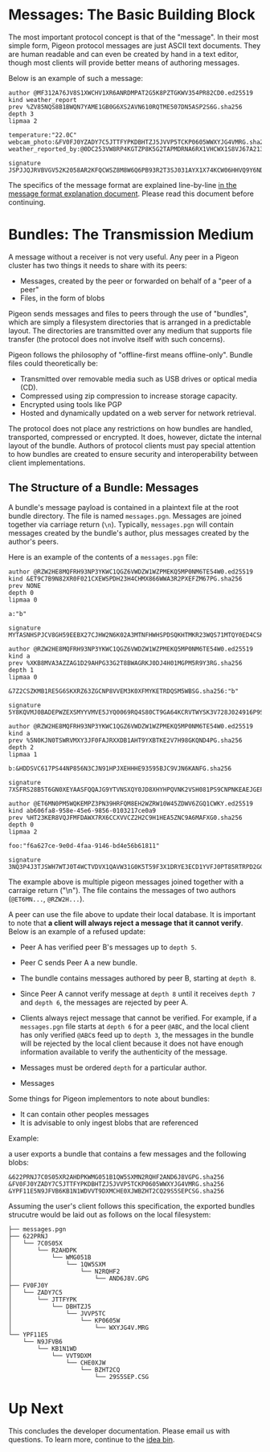 # Messages: The Basic Building Block

The most important protocol concept is that of the "message".
In their most simple form, Pigeon protocol messages are just ASCII text documents. They are human readable and can even be created by hand in a text editor, though most clients will provide better means of authoring messages.

Below is an example of such a message:

```
author @MF312A76JV8S1XWCHV1XR6ANRDMPAT2G5K8PZTGKWV354PR82CD0.ed25519
kind weather_report
prev %ZV85NQS8B1BWQN7YAME1GB0G6XS2AVN610RQTME507DN5ASP2S6G.sha256
depth 3
lipmaa 2

temperature:"22.0C"
webcam_photo:&FV0FJ0YZADY7C5JTTFYPKDBHTZJ5JVVP5TCKP0605WWXYJG4VMRG.sha256
weather_reported_by:@0DC253VW8RP4KGTZP8K5G2TAPMDRNA6RX1VHCWX1S8VJ67A213FM.ed25519

signature JSPJJQJRVBVGV52K2058AR2KFQCWSZ8M8W6Q6PB93R2T3SJ031AYX1X74KCW06HHVQ9Y6NDATGE6NH3W59QY35M58YDQC5WEA1ASW08.sig.ed25519
```

The specifics of the message format are explained line-by-line [in the message format explanation document](message_format.md).
Please read this document before continuing.

# Bundles: The Transmission Medium

A message without a receiver is not very useful. Any peer in a Pigeon cluster has two things it needs to share with its peers:

 * Messages, created by the peer or forwarded on behalf of a "peer of a peer"
 * Files, in the form of blobs

Pigeon sends messages and files to peers through the use of "bundles", which are simply a filesystem directories that is arranged in a predictable layout. The directories are transmitted over any medium that supports file transfer (the protocol does not involve itself with such concerns).

Pigeon follows the philosophy of "offline-first means offline-only". Bundle files could theoretically be:

 * Transmitted over removable media such as USB drives or optical media (CD).
 * Compressed using zip compression to increase storage capacity.
 * Encrypted using tools like PGP
 * Hosted and dynamically updated on a web server for network retrieval.

The protocol does not place any restrictions on how bundles are handled, transported, compressed or encrypted. It does, however, dictate the internal layout of the bundle. Authors of protocol clients must pay special attention to how bundles are created to ensure security and interoperability between client implementations.

## The Structure of a Bundle: Messages

A bundle's message payload is contained in a plaintext file at the root bundle directory. The file is named `messages.pgn`. Messages are joined together via carriage return (`\n`). Typically, `messages.pgn` will contain messages created by the bundle's author, plus messages created by the author's peers.

Here is an example of  the contents of a `messages.pgn` file:

```
author @RZW2HE8MQFRH93NP3YKWC1QGZ6VWDZW1WZPMEKQ5MP0NM6TE54W0.ed25519
kind &ET9C7B9N82XR0F021CXEWSPDH23H4CHMX866WWA3R2PXEFZM67PG.sha256
prev NONE
depth 0
lipmaa 0

a:"b"

signature MYTASNHSPJCV8GH59EEBX27CJHW2N6K02A3MTNFHWHSPDSQKHTMKR23WQS71MTQY0ED4CSK88XNJJ8PV5W9F1BREDR0NZ2CMMRRFT20.sig.ed25519

author @RZW2HE8MQFRH93NP3YKWC1QGZ6VWDZW1WZPMEKQ5MP0NM6TE54W0.ed25519
kind a
prev %XKB8MVA3AZZAG1D29AHPG33G2T8BWAGRKJ0DJ4H01MGPM5R9Y3RG.sha256
depth 1
lipmaa 0

&7Z2CSZKMB1RE5G6SKXRZ63ZGCNP8VVEM3K0XFMYKETRDQSM5WBSG.sha256:"b"

signature 5Y8KQVMJ0BADEPWZEXSMYYVMVE5JYQ0069RQ4S80CT9GA64KCRVTWYSK3V728J024916P9SVZ62W9HVZ189C6PANHWD23T07C779P2R.sig.ed25519

author @RZW2HE8MQFRH93NP3YKWC1QGZ6VWDZW1WZPMEKQ5MP0NM6TE54W0.ed25519
kind a
prev %5N0KJN0TSWRVMXY3JF0FAJRXXDB1AHT9YXBTKE2V7H98GKQND4PG.sha256
depth 2
lipmaa 1

b:&HDDSVC617PS44NP856N3CJN91HPJXEHHHE93595BJC9VJN6KANFG.sha256

signature 7XSFRS28B5T6GN0XEYAASFQQAJG9YTVNSXQY0JD8XHYHPQVNK2VSH081PS9CNPNKEAEJGEPXZR6GSZ21SV1HTKQ7R3SZ49P8PHRER18.sig.ed25519

author @ET6MN0PM5WQKEMPZ3PN39HRFQM8EH2WZRW10W45ZDWV6ZGQ1CWKY.ed25519
kind ab606fa8-958e-45e6-9856-0103217ce0a9
prev %HT23KER8VQJFMFDAWX7RX6CCXVVCZ2H2C9H1HEA5ZNC9A6MAFXG0.sha256
depth 0
lipmaa 2

foo:"f6a627ce-9e0d-4faa-9146-bd4e56b61811"

signature 3NQ3P4J3TJSWH7WTJ0T4WCTVDVX1QAVW31G0K5T59F3X1DRYE3ECD1YVFJ0PT85RTRPD2GG8H091F8TG2A7CV36J8N5Y69RYGTQJE08.sig.ed25519

```

The example above is multiple pigeon messages joined together with a carraige return ("\n").
The file contains the messages of two authors (`@ET6MN...`, `@RZW2H...`).

A peer can use the file above to update their local database. It is important to note that **a client will always reject a message that it cannot verify**. Below is an example of a refused update:

 * Peer A has verified peer B's messages up to `depth 5`.
 * Peer C sends Peer A a new bundle.
 * The bundle contains messages authored by peer B, starting at `depth 8`.
 * Since Peer A cannot verify message at `depth 8` until it receives `depth 7` and `depth 6`, the messages are rejected by peer A.

 * Clients always reject message that cannot be verified. For example, if a `messages.pgn` file starts at `depth 6` for a peer `@ABC`, and the local client has only verified `@ABC`s feed up to `depth 3`, the messages in the bundle will be rejected by the local client because it does not have enough information available to verify the authenticity of the message.
 * Messages must be ordered `depth` for a particular author.
 * Messages

Some things for Pigeon implementors to note about bundles:

 * It can contain other peoples messages
 * It is advisable to only ingest blobs that are referenced

Example:

a user exports a bundle that contains a few messages and the following blobs:

```
&622PRNJ7C0S05XR2AHDPKWMG051B1QW5SXMN2RQHF2AND6J8VGPG.sha256
&FV0FJ0YZADY7C5JTTFYPKDBHTZJ5JVVP5TCKP0605WWXYJG4VMRG.sha256
&YPF11E5N9JFVB6KB1N1WDVVT9DXMCHE0XJWBZHT2CQ29S5SEPCSG.sha256
```

Assuming the user's client follows this specification, the exported bundles strucutre would be laid out as follows on the local filesystem:

```
├── messages.pgn
├── 622PRNJ
│   └── 7C0S05X
│       └── R2AHDPK
│           └── WMG051B
│               └── 1QW5SXM
│                   └── N2RQHF2
│                       └── AND6J8V.GPG
├── FV0FJ0Y
│   └── ZADY7C5
│       └── JTTFYPK
│           └── DBHTZJ5
│               └── JVVP5TC
│                   └── KP0605W
│                       └── WXYJG4V.MRG
└── YPF11E5
    └── N9JFVB6
        └── KB1N1WD
            └── VVT9DXM
                └── CHE0XJW
                    └── BZHT2CQ
                        └── 29S5SEP.CSG
```

# Up Next

This concludes the developer documentation. Please email us with questions. To learn more, continue to the [idea bin](IDEAS.md).
